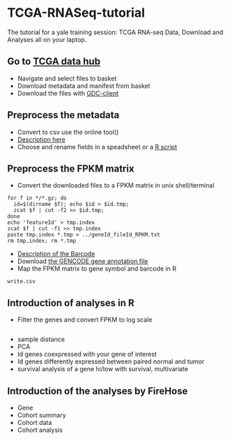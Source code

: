 # TCGA-RNASeq-tutorial
The tutorial for a yale training session: TCGA RNA-seq Data, Download and Analyses all on your laptop.

## Go to [TCGA data hub](https://portal.gdc.cancer.gov/)
- Navigate and select files to basket
- Download metadata and manifest from basket
- Download the files with [GDC-client]()

## Preprocess the metadata
- Convert to csv use the online tool()
- [Description here](http://docs.cancergenomicscloud.org/docs/tcga-metadata)
- Choose and rename fields in a speadsheet or a [R script](preprocess_metadata.R)

## Preprocess the FPKM matrix
- Convert the downloaded files to a FPKM matrix in unix shell/terminal
```
for f in */*.gz; do
  id=$(dirname $f); echo $id > $id.tmp; 
  zcat $f | cut -f2 >> $id.tmp; 
done
echo 'featureId' > tmp.index
zcat $f | cut -f1 >> tmp.index
paste tmp.index *.tmp > ../geneId_fileId_RPKM.txt
rm tmp.index; rm *.tmp

```
- [Description of the Barcode](https://wiki.nci.nih.gov/display/TCGA/TCGA+barcode)
- Download [the GENCODE gene annotation file](gencode_v24_geneInfo.csv)
- Map the FPKM matrix to gene symbol and barcode in R

```
write.csv
```

## Introduction of analyses in R
- Filter the genes and convert FPKM to log scale
```
```

- sample distance
- PCA
- Id genes coexpressed with your gene of interest
- Id genes differently expressed between paired normal and tumor
- survival analysis of a gene hi/low with survival, multivariate

## Introduction of the analyses by FireHose
- Gene
- Cohort summary
- Cohort data
- Cohort analysis
